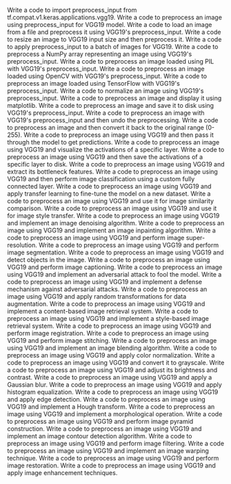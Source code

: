 Write a code to import preprocess_input from tf.compat.v1.keras.applications.vgg19.
Write a code to preprocess an image using preprocess_input for VGG19 model.
Write a code to load an image from a file and preprocess it using VGG19's preprocess_input.
Write a code to resize an image to VGG19 input size and then preprocess it.
Write a code to apply preprocess_input to a batch of images for VGG19.
Write a code to preprocess a NumPy array representing an image using VGG19's preprocess_input.
Write a code to preprocess an image loaded using PIL with VGG19's preprocess_input.
Write a code to preprocess an image loaded using OpenCV with VGG19's preprocess_input.
Write a code to preprocess an image loaded using TensorFlow with VGG19's preprocess_input.
Write a code to normalize an image using VGG19's preprocess_input.
Write a code to preprocess an image and display it using matplotlib.
Write a code to preprocess an image and save it to disk using VGG19's preprocess_input.
Write a code to preprocess an image with VGG19's preprocess_input and then undo the preprocessing.
Write a code to preprocess an image and then convert it back to the original range (0-255).
Write a code to preprocess an image using VGG19 and then pass it through the model to get predictions.
Write a code to preprocess an image using VGG19 and visualize the activations of a specific layer.
Write a code to preprocess an image using VGG19 and then save the activations of a specific layer to disk.
Write a code to preprocess an image using VGG19 and extract its bottleneck features.
Write a code to preprocess an image using VGG19 and then perform image classification using a custom fully connected layer.
Write a code to preprocess an image using VGG19 and apply transfer learning to fine-tune the model on a new dataset.
Write a code to preprocess an image using VGG19 and use it for image similarity comparison.
Write a code to preprocess an image using VGG19 and use it for image style transfer.
Write a code to preprocess an image using VGG19 and implement an image denoising algorithm.
Write a code to preprocess an image using VGG19 and implement an image inpainting algorithm.
Write a code to preprocess an image using VGG19 and perform image super-resolution.
Write a code to preprocess an image using VGG19 and perform image segmentation.
Write a code to preprocess an image using VGG19 and detect objects in the image.
Write a code to preprocess an image using VGG19 and perform image captioning.
Write a code to preprocess an image using VGG19 and implement an adversarial attack to fool the model.
Write a code to preprocess an image using VGG19 and implement a defense mechanism against adversarial attacks.
Write a code to preprocess an image using VGG19 and apply random transformations for data augmentation.
Write a code to preprocess an image using VGG19 and implement a content-based image retrieval system.
Write a code to preprocess an image using VGG19 and implement a style-based image retrieval system.
Write a code to preprocess an image using VGG19 and perform image registration.
Write a code to preprocess an image using VGG19 and perform image stitching.
Write a code to preprocess an image using VGG19 and implement an image blending algorithm.
Write a code to preprocess an image using VGG19 and apply color normalization.
Write a code to preprocess an image using VGG19 and convert it to grayscale.
Write a code to preprocess an image using VGG19 and adjust its brightness and contrast.
Write a code to preprocess an image using VGG19 and apply a Gaussian blur.
Write a code to preprocess an image using VGG19 and apply histogram equalization.
Write a code to preprocess an image using VGG19 and apply edge detection.
Write a code to preprocess an image using VGG19 and implement a Hough transform.
Write a code to preprocess an image using VGG19 and implement a morphological operation.
Write a code to preprocess an image using VGG19 and perform image pyramid construction.
Write a code to preprocess an image using VGG19 and implement an image contour detection algorithm.
Write a code to preprocess an image using VGG19 and perform image filtering.
Write a code to preprocess an image using VGG19 and implement an image warping technique.
Write a code to preprocess an image using VGG19 and perform image restoration.
Write a code to preprocess an image using VGG19 and apply image enhancement techniques.